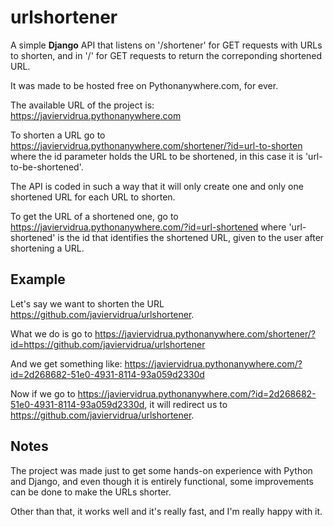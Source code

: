 # urlshortener
A simple **Django** API that listens on '/shortener' for GET requests with URLs to shorten, and in '/' for GET requests to return the correponding shortened URL.

It was made to be hosted free on Pythonanywhere.com, for ever.

The available URL of the project is: https://javiervidrua.pythonanywhere.com

To shorten a URL go to https://javiervidrua.pythonanywhere.com/shortener/?id=url-to-shorten where the id parameter holds the URL to be shortened, in this case it is 'url-to-be-shortened'.

The API is coded in such a way that it will only create one and only one shortened URL for each URL to shorten.

To get the URL of a shortened one, go to https://javiervidrua.pythonanywhere.com/?id=url-shortened where 'url-shortened' is the id that identifies the shortened URL, given to the user after shortening a URL.

## Example

Let's say we want to shorten the URL https://github.com/javiervidrua/urlshortener.

What we do is go to https://javiervidrua.pythonanywhere.com/shortener/?id=https://github.com/javiervidrua/urlshortener

And we get something like: https://javiervidrua.pythonanywhere.com/?id=2d268682-51e0-4931-8114-93a059d2330d

Now if we go to https://javiervidrua.pythonanywhere.com/?id=2d268682-51e0-4931-8114-93a059d2330d, it will redirect us to https://github.com/javiervidrua/urlshortener.

## Notes

The project was made just to get some hands-on experience with Python and Django, and even though it is entirely functional, some improvements can be done to make the URLs shorter.

Other than that, it works well and it's really fast, and I'm really happy with it.

